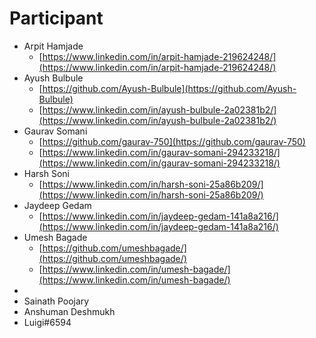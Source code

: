 # Participant

- Arpit Hamjade
   - [https://www.linkedin.com/in/arpit-hamjade-219624248/](https://www.linkedin.com/in/arpit-hamjade-219624248/)
- Ayush Bulbule
   * [https://github.com/Ayush-Bulbule](https://github.com/Ayush-Bulbule)
   * [https://www.linkedin.com/in/ayush-bulbule-2a02381b2/](https://www.linkedin.com/in/ayush-bulbule-2a02381b2/)
- Gaurav Somani
   * [https://github.com/gaurav-750](https://github.com/gaurav-750)
   * [https://www.linkedin.com/in/gaurav-somani-294233218/](https://www.linkedin.com/in/gaurav-somani-294233218/)
- Harsh Soni
  - [https://www.linkedin.com/in/harsh-soni-25a86b209/](https://www.linkedin.com/in/harsh-soni-25a86b209/)
- Jaydeep Gedam
  - [https://www.linkedin.com/in/jaydeep-gedam-141a8a216/](https://www.linkedin.com/in/jaydeep-gedam-141a8a216/)
- Umesh Bagade
   * [https://github.com/umeshbagade/](https://github.com/umeshbagade/)
   * [https://www.linkedin.com/in/umesh-bagade/](https://www.linkedin.com/in/umesh-bagade/)
-
- Sainath Poojary
- Anshuman Deshmukh
- Luigi#6594
